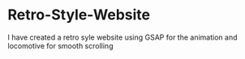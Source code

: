 # Retro-Style-Website
I have created a retro syle website using GSAP for the animation  and locomotive for smooth scrolling
